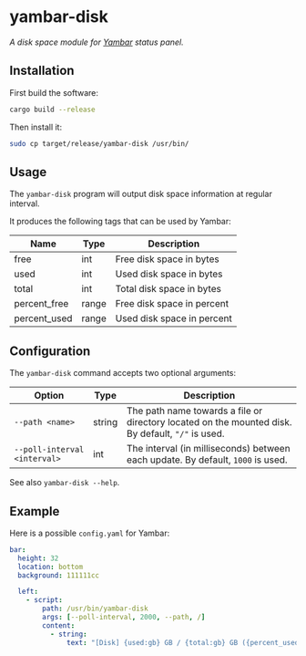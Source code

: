 # yambar-disk

*A disk space module for [Yambar](https://codeberg.org/dnkl/yambar) status panel.*


## Installation

First build the software:

```bash
cargo build --release
```

Then install it:

```bash
sudo cp target/release/yambar-disk /usr/bin/
```

## Usage

The `yambar-disk` program will output disk space information at regular interval.

It produces the following tags that can be used by Yambar:

| Name         | Type  | Description                |
| ------------ | ----- | -------------------------- |
| free         | int   | Free disk space in bytes   |
| used         | int   | Used disk space in bytes   |
| total        | int   | Total disk space in bytes  |
| percent_free | range | Free disk space in percent |
| percent_used | range | Used disk space in percent |


## Configuration

The `yambar-disk` command accepts two optional arguments:

| Option                       | Type   | Description                                                                                       |
| ---------------------------- | ------ | ------------------------------------------------------------------------------------------------- |
| `--path <name>`              | string | The path name towards a file or directory located on the mounted disk. By default, `"/"` is used. |
| `--poll-interval <interval>` | int    | The interval (in milliseconds) between each update. By default, `1000` is used.                   |


See also `yambar-disk --help`.

## Example

Here is a possible `config.yaml` for Yambar:

```yaml
bar:
  height: 32
  location: bottom
  background: 111111cc

  left:
    - script:
        path: /usr/bin/yambar-disk
        args: [--poll-interval, 2000, --path, /]
        content:
          - string:
              text: "[Disk] {used:gb} GB / {total:gb} GB ({percent_used}%)"
```
